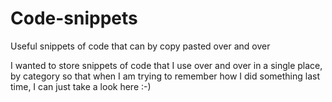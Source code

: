 # Code-snippets
Useful snippets of code that can by copy pasted over and over

I wanted to store snippets of code that I use over and over in a single place, by category so that when I am trying to remember how I did something last time, I can just take a look here :-)
